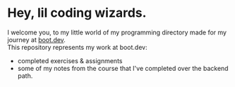 # Hey, lil coding wizards.

I welcome you, to my little world of my programming directory made for my journey at [boot.dev](www.boot.dev/u/1vnx).\
This repository represents my work at boot.dev:

- completed exercises & assignments
- some of my notes from the course
  that I've completed over the backend path.
